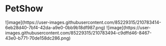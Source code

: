# PetShow

<div style='display:flex;'>
  ![image](https://user-images.githubusercontent.com/85229315/210783414-6eb28d40-7bf4-42da-a9e0-0bb9b18df987.png)
  ![image](https://user-images.githubusercontent.com/85229315/210783494-c9dffd46-8467-43e0-b771-70de158dc286.png)
</div>

